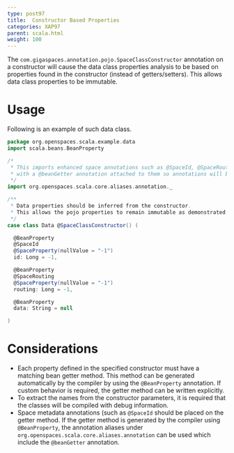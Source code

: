 ```yaml
---
type: post97
title:  Constructor Based Properties
categories: XAP97
parent: scala.html
weight: 100
---
```



The `com.gigaspaces.annotation.pojo.SpaceClassConstructor` annotation on a constructor will cause the data class properties analysis to be based on properties found in the constructor (instead of getters/setters). This allows data class properties to be immutable.

# Usage

Following is an example of such data class.


```scala
package org.openspaces.scala.example.data
import scala.beans.BeanProperty

/*
 * This imports enhanced space annotations such as @SpaceId, @SpaceRouting, etc...
 * with a @beanGetter annotation attached to them so annotations will be attached to the generated getter method.
 */
import org.openspaces.scala.core.aliases.annotation._

/**
 * Data properties should be inferred from the constructor.
 * This allows the pojo properties to remain immutable as demonstrated below.
 */
case class Data @SpaceClassConstructor() (

  @BeanProperty
  @SpaceId
  @SpaceProperty(nullValue = "-1")
  id: Long = -1,

  @BeanProperty
  @SpaceRouting
  @SpaceProperty(nullValue = "-1")
  routing: Long = -1,

  @BeanProperty
  data: String = null

)
```

# Considerations

- Each property defined in the specified constructor must have a matching bean getter method. This method can be generated automatically by the compiler by using the `@BeanProperty` annotation. If custom behavior is required, the getter method can be written explicitly.
- To extract the names from the constructor parameters, it is required that the classes will be compiled with debug information.
- Space metadata annotations (such as `@SpaceId` should be placed on the getter method. If the getter method is generated by the compiler using `@BeanProperty`, the annotation aliases under `org.openspaces.scala.core.aliases.annotation` can be used which include the `@beanGetter` annotation.
